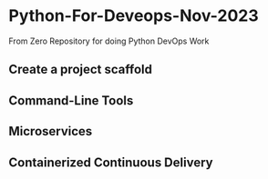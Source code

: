 # Python-For-Deveops-Nov-2023
From Zero Repository for doing Python DevOps Work


## Create a project scaffold

## Command-Line Tools

## Microservices

## Containerized Continuous Delivery

